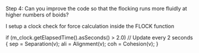 Step 4: Can you improve the code so that the flocking runs more fluidly at higher numbers of boids?

I setup a clock check for force calculation inside the FLOCK function


if (m_clock.getElapsedTime().asSeconds() > 2.0) // Update every 2 seconds
{
	sep = Separation(v);
	ali = Alignment(v);
	coh = Cohesion(v);
}